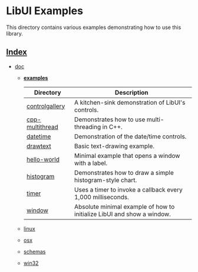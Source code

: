 # LibUI Examples

This directory contains various examples demonstrating how to use this library.

## [Index](../../README.md)

- [doc](../README.md)
  - **[examples](./README.md)**

    | Directory         | Description                                                            |
    |-------------------|------------------------------------------------------------------------|
    | [controlgallery]  | A kitchen-sink demonstration of LibUI's controls.                      |
    | [cpp-multithread] | Demonstrates how to use multi-threading in C++.                        |
    | [datetime]        | Demonstration of the date/time controls.                               |
    | [drawtext]        | Basic text-drawing example.                                            |
    | [hello-world]     | Minimal example that opens a window with a label.                      |
    | [histogram]       | Demonstrates how to draw a simple histogram-style chart.               |
    | [timer]           | Uses a timer to invoke a callback every 1,000 milliseconds.            |
    | [window]          | Absolute minimal example of how to initialize LibUI and show a window. |

  - [linux](../linux/README.md)
  - [osx](../osx/README.md)
  - [schemas](../schemas/README.md)
  - [win32](../win32/README.md)

[controlgallery]: ./controlgallery/main.c
[cpp-multithread]: ./cpp-multithread/main.cpp
[datetime]: ./datetime/main.c
[drawtext]: ./drawtext/main.c
[hello-world]: ./hello-world/main.c
[histogram]: ./histogram/main.c
[timer]: ./timer/main.c
[window]: ./window/main.c
